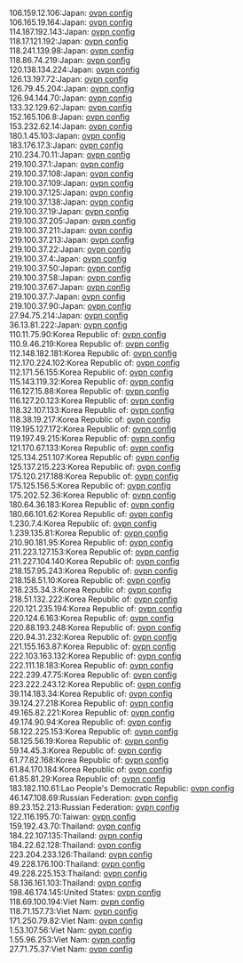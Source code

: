 106.159.12.106:Japan: [ovpn config](vpn/106_159_12_106.ovpn)  
106.165.19.164:Japan: [ovpn config](vpn/106_165_19_164.ovpn)  
114.187.192.143:Japan: [ovpn config](vpn/114_187_192_143.ovpn)  
118.17.121.192:Japan: [ovpn config](vpn/118_17_121_192.ovpn)  
118.241.139.98:Japan: [ovpn config](vpn/118_241_139_98.ovpn)  
118.86.74.219:Japan: [ovpn config](vpn/118_86_74_219.ovpn)  
120.138.134.224:Japan: [ovpn config](vpn/120_138_134_224.ovpn)  
126.13.197.72:Japan: [ovpn config](vpn/126_13_197_72.ovpn)  
126.79.45.204:Japan: [ovpn config](vpn/126_79_45_204.ovpn)  
126.94.144.70:Japan: [ovpn config](vpn/126_94_144_70.ovpn)  
133.32.129.62:Japan: [ovpn config](vpn/133_32_129_62.ovpn)  
152.165.106.8:Japan: [ovpn config](vpn/152_165_106_8.ovpn)  
153.232.62.14:Japan: [ovpn config](vpn/153_232_62_14.ovpn)  
180.1.45.103:Japan: [ovpn config](vpn/180_1_45_103.ovpn)  
183.176.17.3:Japan: [ovpn config](vpn/183_176_17_3.ovpn)  
210.234.70.11:Japan: [ovpn config](vpn/210_234_70_11.ovpn)  
219.100.37.1:Japan: [ovpn config](vpn/219_100_37_1.ovpn)  
219.100.37.108:Japan: [ovpn config](vpn/219_100_37_108.ovpn)  
219.100.37.109:Japan: [ovpn config](vpn/219_100_37_109.ovpn)  
219.100.37.125:Japan: [ovpn config](vpn/219_100_37_125.ovpn)  
219.100.37.138:Japan: [ovpn config](vpn/219_100_37_138.ovpn)  
219.100.37.19:Japan: [ovpn config](vpn/219_100_37_19.ovpn)  
219.100.37.205:Japan: [ovpn config](vpn/219_100_37_205.ovpn)  
219.100.37.211:Japan: [ovpn config](vpn/219_100_37_211.ovpn)  
219.100.37.213:Japan: [ovpn config](vpn/219_100_37_213.ovpn)  
219.100.37.22:Japan: [ovpn config](vpn/219_100_37_22.ovpn)  
219.100.37.4:Japan: [ovpn config](vpn/219_100_37_4.ovpn)  
219.100.37.50:Japan: [ovpn config](vpn/219_100_37_50.ovpn)  
219.100.37.58:Japan: [ovpn config](vpn/219_100_37_58.ovpn)  
219.100.37.67:Japan: [ovpn config](vpn/219_100_37_67.ovpn)  
219.100.37.7:Japan: [ovpn config](vpn/219_100_37_7.ovpn)  
219.100.37.90:Japan: [ovpn config](vpn/219_100_37_90.ovpn)  
27.94.75.214:Japan: [ovpn config](vpn/27_94_75_214.ovpn)  
36.13.81.222:Japan: [ovpn config](vpn/36_13_81_222.ovpn)  
110.11.75.90:Korea Republic of: [ovpn config](vpn/110_11_75_90.ovpn)  
110.9.46.219:Korea Republic of: [ovpn config](vpn/110_9_46_219.ovpn)  
112.148.182.181:Korea Republic of: [ovpn config](vpn/112_148_182_181.ovpn)  
112.170.224.102:Korea Republic of: [ovpn config](vpn/112_170_224_102.ovpn)  
112.171.56.155:Korea Republic of: [ovpn config](vpn/112_171_56_155.ovpn)  
115.143.119.32:Korea Republic of: [ovpn config](vpn/115_143_119_32.ovpn)  
116.127.15.88:Korea Republic of: [ovpn config](vpn/116_127_15_88.ovpn)  
116.127.20.123:Korea Republic of: [ovpn config](vpn/116_127_20_123.ovpn)  
118.32.107.133:Korea Republic of: [ovpn config](vpn/118_32_107_133.ovpn)  
118.38.19.217:Korea Republic of: [ovpn config](vpn/118_38_19_217.ovpn)  
119.195.127.172:Korea Republic of: [ovpn config](vpn/119_195_127_172.ovpn)  
119.197.49.215:Korea Republic of: [ovpn config](vpn/119_197_49_215.ovpn)  
121.170.67.133:Korea Republic of: [ovpn config](vpn/121_170_67_133.ovpn)  
125.134.251.107:Korea Republic of: [ovpn config](vpn/125_134_251_107.ovpn)  
125.137.215.223:Korea Republic of: [ovpn config](vpn/125_137_215_223.ovpn)  
175.120.217.188:Korea Republic of: [ovpn config](vpn/175_120_217_188.ovpn)  
175.125.156.5:Korea Republic of: [ovpn config](vpn/175_125_156_5.ovpn)  
175.202.52.36:Korea Republic of: [ovpn config](vpn/175_202_52_36.ovpn)  
180.64.36.183:Korea Republic of: [ovpn config](vpn/180_64_36_183.ovpn)  
180.66.101.62:Korea Republic of: [ovpn config](vpn/180_66_101_62.ovpn)  
1.230.7.4:Korea Republic of: [ovpn config](vpn/1_230_7_4.ovpn)  
1.239.135.81:Korea Republic of: [ovpn config](vpn/1_239_135_81.ovpn)  
210.90.181.95:Korea Republic of: [ovpn config](vpn/210_90_181_95.ovpn)  
211.223.127.153:Korea Republic of: [ovpn config](vpn/211_223_127_153.ovpn)  
211.227.104.140:Korea Republic of: [ovpn config](vpn/211_227_104_140.ovpn)  
218.157.95.243:Korea Republic of: [ovpn config](vpn/218_157_95_243.ovpn)  
218.158.51.10:Korea Republic of: [ovpn config](vpn/218_158_51_10.ovpn)  
218.235.34.3:Korea Republic of: [ovpn config](vpn/218_235_34_3.ovpn)  
218.51.132.222:Korea Republic of: [ovpn config](vpn/218_51_132_222.ovpn)  
220.121.235.194:Korea Republic of: [ovpn config](vpn/220_121_235_194.ovpn)  
220.124.6.163:Korea Republic of: [ovpn config](vpn/220_124_6_163.ovpn)  
220.88.193.248:Korea Republic of: [ovpn config](vpn/220_88_193_248.ovpn)  
220.94.31.232:Korea Republic of: [ovpn config](vpn/220_94_31_232.ovpn)  
221.155.163.87:Korea Republic of: [ovpn config](vpn/221_155_163_87.ovpn)  
222.103.163.132:Korea Republic of: [ovpn config](vpn/222_103_163_132.ovpn)  
222.111.18.183:Korea Republic of: [ovpn config](vpn/222_111_18_183.ovpn)  
222.239.47.75:Korea Republic of: [ovpn config](vpn/222_239_47_75.ovpn)  
223.222.243.12:Korea Republic of: [ovpn config](vpn/223_222_243_12.ovpn)  
39.114.183.34:Korea Republic of: [ovpn config](vpn/39_114_183_34.ovpn)  
39.124.27.218:Korea Republic of: [ovpn config](vpn/39_124_27_218.ovpn)  
49.165.82.221:Korea Republic of: [ovpn config](vpn/49_165_82_221.ovpn)  
49.174.90.94:Korea Republic of: [ovpn config](vpn/49_174_90_94.ovpn)  
58.122.225.153:Korea Republic of: [ovpn config](vpn/58_122_225_153.ovpn)  
58.125.56.19:Korea Republic of: [ovpn config](vpn/58_125_56_19.ovpn)  
59.14.45.3:Korea Republic of: [ovpn config](vpn/59_14_45_3.ovpn)  
61.77.82.168:Korea Republic of: [ovpn config](vpn/61_77_82_168.ovpn)  
61.84.170.184:Korea Republic of: [ovpn config](vpn/61_84_170_184.ovpn)  
61.85.81.29:Korea Republic of: [ovpn config](vpn/61_85_81_29.ovpn)  
183.182.110.61:Lao People's Democratic Republic: [ovpn config](vpn/183_182_110_61.ovpn)  
46.147.108.69:Russian Federation: [ovpn config](vpn/46_147_108_69.ovpn)  
89.23.152.213:Russian Federation: [ovpn config](vpn/89_23_152_213.ovpn)  
122.116.195.70:Taiwan: [ovpn config](vpn/122_116_195_70.ovpn)  
159.192.43.70:Thailand: [ovpn config](vpn/159_192_43_70.ovpn)  
184.22.107.135:Thailand: [ovpn config](vpn/184_22_107_135.ovpn)  
184.22.62.128:Thailand: [ovpn config](vpn/184_22_62_128.ovpn)  
223.204.233.126:Thailand: [ovpn config](vpn/223_204_233_126.ovpn)  
49.228.176.100:Thailand: [ovpn config](vpn/49_228_176_100.ovpn)  
49.228.225.153:Thailand: [ovpn config](vpn/49_228_225_153.ovpn)  
58.136.161.103:Thailand: [ovpn config](vpn/58_136_161_103.ovpn)  
198.46.174.145:United States: [ovpn config](vpn/198_46_174_145.ovpn)  
118.69.100.194:Viet Nam: [ovpn config](vpn/118_69_100_194.ovpn)  
118.71.157.73:Viet Nam: [ovpn config](vpn/118_71_157_73.ovpn)  
171.250.79.82:Viet Nam: [ovpn config](vpn/171_250_79_82.ovpn)  
1.53.107.56:Viet Nam: [ovpn config](vpn/1_53_107_56.ovpn)  
1.55.96.253:Viet Nam: [ovpn config](vpn/1_55_96_253.ovpn)  
27.71.75.37:Viet Nam: [ovpn config](vpn/27_71_75_37.ovpn)  

